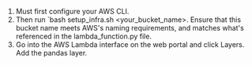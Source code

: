 1. Must first configure your AWS CLI.
2. Then run `bash setup_infra.sh <your_bucket_name>. Ensure that this bucket name meets AWS's naming requirements, and matches what's referenced in the lambda_function.py file.
3. Go into the AWS Lambda interface on the web portal and click Layers. Add the pandas layer.
